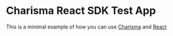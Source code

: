 # Charisma React SDK Test App

This is a minimal example of how you can use [Charisma](https://charisma.ai/) and [React](https://react.dev/)
